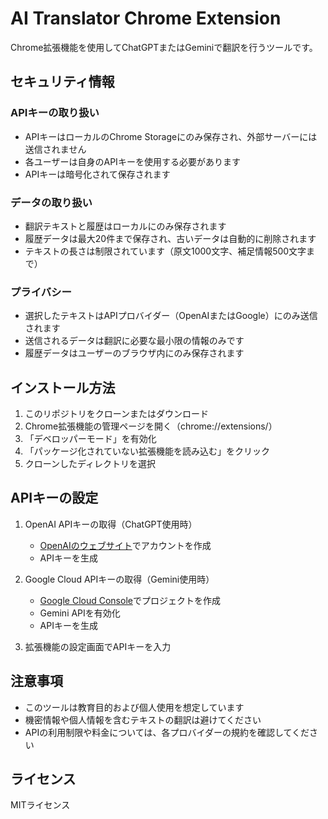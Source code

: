 # AI Translator Chrome Extension

Chrome拡張機能を使用してChatGPTまたはGeminiで翻訳を行うツールです。

## セキュリティ情報

### APIキーの取り扱い
- APIキーはローカルのChrome Storageにのみ保存され、外部サーバーには送信されません
- 各ユーザーは自身のAPIキーを使用する必要があります
- APIキーは暗号化されて保存されます

### データの取り扱い
- 翻訳テキストと履歴はローカルにのみ保存されます
- 履歴データは最大20件まで保存され、古いデータは自動的に削除されます
- テキストの長さは制限されています（原文1000文字、補足情報500文字まで）

### プライバシー
- 選択したテキストはAPIプロバイダー（OpenAIまたはGoogle）にのみ送信されます
- 送信されるデータは翻訳に必要な最小限の情報のみです
- 履歴データはユーザーのブラウザ内にのみ保存されます

## インストール方法

1. このリポジトリをクローンまたはダウンロード
2. Chrome拡張機能の管理ページを開く（chrome://extensions/）
3. 「デベロッパーモード」を有効化
4. 「パッケージ化されていない拡張機能を読み込む」をクリック
5. クローンしたディレクトリを選択

## APIキーの設定

1. OpenAI APIキーの取得（ChatGPT使用時）
   - [OpenAIのウェブサイト](https://platform.openai.com/)でアカウントを作成
   - APIキーを生成

2. Google Cloud APIキーの取得（Gemini使用時）
   - [Google Cloud Console](https://console.cloud.google.com/)でプロジェクトを作成
   - Gemini APIを有効化
   - APIキーを生成

3. 拡張機能の設定画面でAPIキーを入力

## 注意事項

- このツールは教育目的および個人使用を想定しています
- 機密情報や個人情報を含むテキストの翻訳は避けてください
- APIの利用制限や料金については、各プロバイダーの規約を確認してください

## ライセンス

MITライセンス 